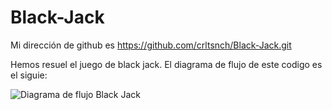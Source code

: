 # Black-Jack
Mi dirección de github es
https://github.com/crltsnch/Black-Jack.git

Hemos resuel el juego de black jack.
El diagrama de flujo de este codigo es el siguie:

![Diagrama de flujo Black Jack](/Users/carlotasanchezgonzalez/Documents/Programación)
